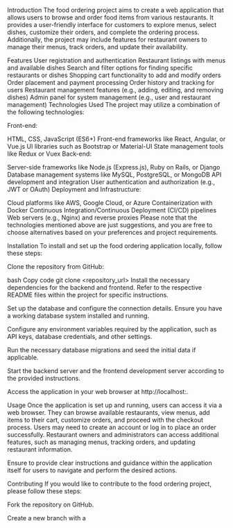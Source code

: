 Introduction
The food ordering project aims to create a web application that allows users to browse and order food items from various restaurants. It provides a user-friendly interface for customers to explore menus, select dishes, customize their orders, and complete the ordering process. Additionally, the project may include features for restaurant owners to manage their menus, track orders, and update their availability.

Features
User registration and authentication
Restaurant listings with menus and available dishes
Search and filter options for finding specific restaurants or dishes
Shopping cart functionality to add and modify orders
Order placement and payment processing
Order history and tracking for users
Restaurant management features (e.g., adding, editing, and removing dishes)
Admin panel for system management (e.g., user and restaurant management)
Technologies Used
The project may utilize a combination of the following technologies:

Front-end:

HTML, CSS, JavaScript (ES6+)
Front-end frameworks like React, Angular, or Vue.js
UI libraries such as Bootstrap or Material-UI
State management tools like Redux or Vuex
Back-end:

Server-side frameworks like Node.js (Express.js), Ruby on Rails, or Django
Database management systems like MySQL, PostgreSQL, or MongoDB
API development and integration
User authentication and authorization (e.g., JWT or OAuth)
Deployment and Infrastructure:

Cloud platforms like AWS, Google Cloud, or Azure
Containerization with Docker
Continuous Integration/Continuous Deployment (CI/CD) pipelines
Web servers (e.g., Nginx) and reverse proxies
Please note that the technologies mentioned above are just suggestions, and you are free to choose alternatives based on your preferences and project requirements.

Installation
To install and set up the food ordering application locally, follow these steps:

Clone the repository from GitHub:

bash
Copy code
git clone <repository_url>
Install the necessary dependencies for the backend and frontend. Refer to the respective README files within the project for specific instructions.

Set up the database and configure the connection details. Ensure you have a working database system installed and running.

Configure any environment variables required by the application, such as API keys, database credentials, and other settings.

Run the necessary database migrations and seed the initial data if applicable.

Start the backend server and the frontend development server according to the provided instructions.

Access the application in your web browser at http://localhost:<port>.

Usage
Once the application is set up and running, users can access it via a web browser. They can browse available restaurants, view menus, add items to their cart, customize orders, and proceed with the checkout process. Users may need to create an account or log in to place an order successfully. Restaurant owners and administrators can access additional features, such as managing menus, tracking orders, and updating restaurant information.

Ensure to provide clear instructions and guidance within the application itself for users to navigate and perform the desired actions.

Contributing
If you would like to contribute to the food ordering project, please follow these steps:

Fork the repository on GitHub.

Create a new branch with a
